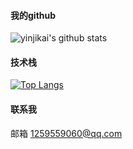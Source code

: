#### 我的github
![yinjikai's github stats](https://github-readme-stats.vercel.app/api?username=yinjikai&show_icons=true&theme=radical&bg_color=30,e96443,904e95&title_color=fff&text_color=fff&&count_private=true)

#### 技术栈
[![Top Langs](https://github-readme-stats.vercel.app/api/top-langs/?username=yinjikai)](https://github.com/anuraghazra/github-readme-stats)

#### 联系我
邮箱 1259559060@qq.com
